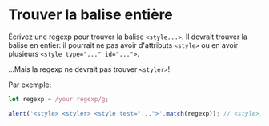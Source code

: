 # Trouver la balise entière

Écrivez une regexp pour trouver la balise `<style...>`. Il devrait trouver la balise en entier: il pourrait ne pas avoir d'attributs `<style>` ou en avoir plusieurs `<style type="..." id="...">`.

...Mais la regexp ne devrait pas trouver `<styler>`!

Par exemple:

```js
let regexp = /your regexp/g;

alert('<style> <styler> <style test="...">'.match(regexp)); // <style>, <style test="...">
```
